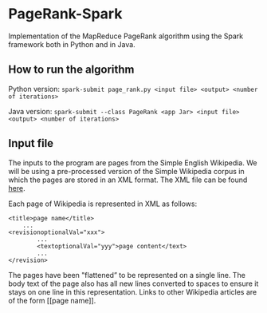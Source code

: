 # PageRank-Spark
Implementation of the MapReduce PageRank algorithm using the Spark framework both in Python and in Java.
 
## How to run the algorithm
Python version: `spark-submit page_rank.py <input file> <output> <number of iterations>`

Java version: `spark-submit --class PageRank <app Jar> <input file> <output> <number of iterations>`

## Input file
The inputs to the program are pages from the Simple English Wikipedia. We will be using a pre-processed version of the Simple Wikipedia corpus in which the pages are stored in an XML format.
The XML file can be found [here](wiki-micro.txt).

Each page of Wikipedia is represented in XML as follows:

    <title>page name</title>
        ...
    <revisionoptionalVal="xxx">
            ...
            <textoptionalVal="yyy">page content</text>
            ...
    </revision>

The pages have been "flattened” to be represented on a single line. The body text of the page also has all new lines converted to spaces to ensure it stays on one line in this representation.
 Links to other Wikipedia articles are of the form [[page name]].
